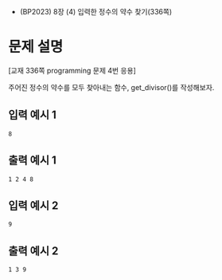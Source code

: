- (BP2023) 8장 (4) 입력한 정수의 약수 찾기(336쪽)

# 문제 설명
[교재 336쪽 programming 문제 4번 응용]

주어진 정수의 약수를 모두 찾아내는 함수, get_divisor()를 작성해보자.

## 입력 예시 1
```
8
```

## 출력 예시 1
```
1 2 4 8
```

## 입력 예시 2
```
9
```

## 출력 예시 2
```
1 3 9
```
